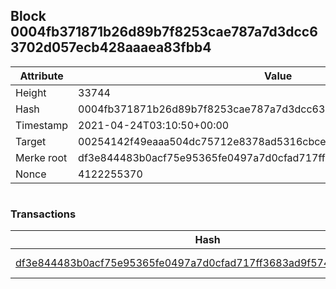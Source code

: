 ## Block 0004fb371871b26d89b7f8253cae787a7d3dcc63702d057ecb428aaaea83fbb4

Attribute | Value
--- | ---
Height | 33744
Hash | 0004fb371871b26d89b7f8253cae787a7d3dcc63702d057ecb428aaaea83fbb4
Timestamp | 2021-04-24T03:10:50+00:00
Target | 00254142f49eaaa504dc75712e8378ad5316cbcead634704b3734b6271167cc4
Merke root | df3e844483b0acf75e95365fe0497a7d0cfad717ff3683ad9f5741d1ed452528
Nonce | 4122255370

```

```

### Transactions

Hash | Amount
--- | ---
[df3e844483b0acf75e95365fe0497a7d0cfad717ff3683ad9f5741d1ed452528](df3e844483b0acf75e95365fe0497a7d0cfad717ff3683ad9f5741d1ed452528.md) | 10.00000000 SKEPTI 

